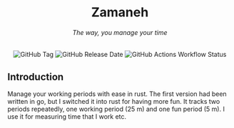 <div align="center">
  <h1>Zamaneh</h1>
  <h6>The way, you manage your time</h6>
</div>
<div align="center">
  <img alt="GitHub Tag" src="https://img.shields.io/github/v/tag/1995parham/zamaneh?sort=semver&style=for-the-badge&logo=github">
  <img alt="GitHub Release Date" src="https://img.shields.io/github/release-date/1995parham/zamaneh?style=for-the-badge&logo=github">
  <img alt="GitHub Actions Workflow Status" src="https://img.shields.io/github/actions/workflow/status/1995parham/zamaneh/rust.yaml?style=for-the-badge&logo=github">

</div>

## Introduction

Manage your working periods with ease in rust. The first version had been written in go,
but I switched it into rust for having more fun.
It tracks two periods repeatedly, one working period (25 m) and one fun period (5 m).
I use it for measuring time that I work etc.
